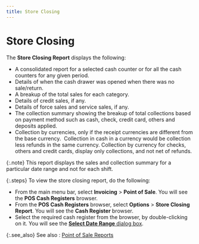 ```yaml
---
title: Store Closing
---
```


# Store Closing


The **Store Closing Report** displays  the following:

- A consolidated  report for a selected cash counter or for all the cash counters for any  given period.
- Details of  when the cash drawer was opened when there was no sale/return.
- A breakup of  the total sales for each category.
- Details of  credit sales, if any.
- Details of  force sales and service sales, if any.
- The collection  summary showing the breakup of total collections based on payment method  such as cash, check, credit card, others and deposits applied.
- Collection  by currencies, only if the receipt currencies are different from the base  currency.  Collection  in cash in a currency would be collection less refunds in the same currency.  Collection by currency for checks, others and credit cards, display only  collections, and not net of refunds.



{:.note}
This report displays the sales and collection summary  for a particular date range and not for each shift.


{:.steps}
To view the store closing report, do the  following:

- From the main  menu bar, select **Invoicing** >  **Point of Sale**. You will see the  **POS Cash Registers** browser.
- From the **POS Cash Registers** browser, select **Options** > **Store 
 Closing Report**. You will see the **Cash 
 Register** browser.
- Select the  required cash register from the browser, by double-clicking on it. You  will see the [**Select Date Range** dialog box]({{site.pos_baseurl}}/misc/select_date_range_dialog_box_store_closing_pos.html).



{:.see_also}
See also
: [Point of Sale  Reports]({{site.pos_baseurl}}/point-of-sale-reports/point_of_sale_reports.html)
